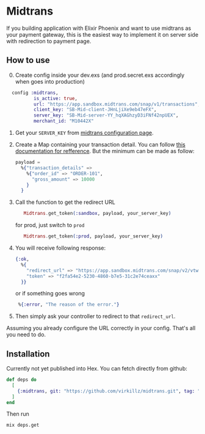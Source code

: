# Midtrans

If you building application with Elixir Phoenix and want to use midtrans as your payment gateway, this is the easiest way to implement it on server side with redirection to payment page.

## How to use

0. Create config inside your dev.exs (and prod.secret.exs accordingly when goes into production)

```elixir
  config :midtrans, 
          is_active: true,
          url: "https://app.sandbox.midtrans.com/snap/v1/transactions",
          client_key: "SB-Mid-client-JHnLjiXe9eb47eFX",
          server_key: "SB-Mid-server-YY_hqXAGhzyD3iFNf42npUEX",
          merchant_id: "M10442X"
```


1. Get your `SERVER_KEY` from [midtrans configuration page](https://dashboard.sandbox.midtrans.com/integrations/configurations).

2. Create a Map containing your transaction detail. You can follow [this documentation for refference](https://snap-docs.midtrans.com/#request-body-json-parameter). But the minimum can be made as follow:

   ```elixir
   payload =
     %{"transaction_details" =>
       %{"order_id" => "ORDER-101",
         "gross_amount" => 10000
       }
     }
   ```

3. Call the function to get the redirect URL

   ```elixir
      Midtrans.get_token(:sandbox, payload, your_server_key)
   ```

   for prod, just switch to `prod`

   ```elixir
      Midtrans.get_token(:prod, payload, your_server_key)
   ```

4. You will receive following response:

   ```elixir
   {:ok,
     %{
       "redirect_url" => "https://app.sandbox.midtrans.com/snap/v2/vtweb/f2fa54e2-5230-4860-b7e5-31c2e74ceaxx",
       "token" => "f2fa54e2-5230-4860-b7e5-31c2e74ceaxx"
     }}

   ```

   or if something goes wrong

   ```elixir
    %{:error, "The reason of the error."}
   ```

5. Then simply ask your controller to redirect to that `redirect_url`.

Assuming you already configure the URL correctly in your config. That's all you need to do.

## Installation

Currently not yet published into Hex. You can fetch directly from github:

```elixir
def deps do
  [
    {:midtrans, git: "https://github.com/virkillz/midtrans.git", tag: "0.1.0"}
  ]
end
```

Then run

`mix deps.get`
